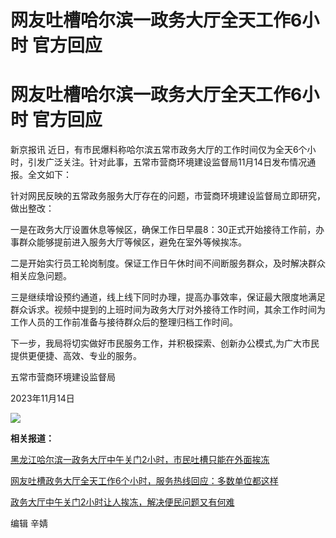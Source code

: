 # 网友吐槽哈尔滨一政务大厅全天工作6小时 官方回应

# 网友吐槽哈尔滨一政务大厅全天工作6小时 官方回应

新京报讯
近日，有市民爆料称哈尔滨五常市政务大厅的工作时间仅为全天6个小时，引发广泛关注。针对此事，五常市营商环境建设监督局11月14日发布情况通报。全文如下：

针对网民反映的五常政务服务大厅存在的问题，市营商环境建设监督局立即研究，做出整改：

一是在政务大厅设置休息等候区，确保工作日早晨8：30正式开始接待工作前，办事群众能够提前进入服务大厅等候区，避免在室外等候挨冻。

二是开始实行员工轮岗制度。保证工作日午休时间不间断服务群众，及时解决群众相关应急问题。

三是继续增设预约通道，线上线下同时办理，提高办事效率，保证最大限度地满足群众诉求。视频中提到的上班时间为政务大厅对外接待工作时间，其余工作时间为工作人员的工作前准备与接待群众后的整理归档工作时间。

下一步，我局将切实做好市民服务工作，并积极探索、创新办公模式,为广大市民提供更便捷、高效、专业的服务。

五常市营商环境建设监督局

2023年11月14日

![](https://inews.gtimg.com/om_bt/OsIdAyriIX2RIY2tfixj_tA9Xx9f8Gk1Q_vfo_A7SiZ2gAA/1000)

**相关报道：**

[黑龙江哈尔滨一政务大厅中午关门2小时，市民吐槽只能在外面挨冻 ](https://new.qq.com/rain/a/20231113A08FXB00)

[网友吐槽政务大厅全天工作6个小时，服务热线回应：多数单位都这样 ](https://new.qq.com/rain/a/20231114A02LRB00)

[政务大厅中午关门2小时让人挨冻，解决便民问题又有何难 ](https://new.qq.com/rain/a/20231114A02RPN00)

编辑 辛婧

